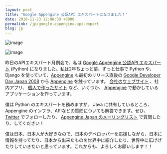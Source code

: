 ```yaml
---
layout: post
title: "Google Appengine 公認API エキスパートになりました！"
date: 2010-11-23 12:06:39 +0000
permalink: /jp/google-appengine-api-expert
blog: jp
---
```


![image](http://static.ianlewis.org/prod/img/python/python-powered.png)

![image](http://static.ianlewis.org/prod/img/appengine/appengine_lowres.png)

昨日のAPIエキスパート月例会で、私は [Google Appengine 公認API
エキスパート](http://sites.google.com/site/devreljp/Home/api-expert)
(Python) になりました。私は2年ちょっと前、ずっと仕事で Python や、Django
を使っていて、[Appengine](http://appengine.google.com/)
も最初のリリース直後の [Google Developer Day
Japan 2008](http://code.google.com/intl/ja/events/developerday/2008/home.html)
から [Appengine](http://appengine.google.com/) を触っています。
[会社のウェブサイト](http://www.beproud.jp/) 、社内アプリ、
[個人で作ったサイト](http://www.smipple.net/) など、いくつか、
[Appengine](http://appengine.google.com/) で動かしているアプリケーションを作っています。

僕は Python のエキスパートを務めますが、 Java に共有しているところ、Appengine
のインフラ、APIなどの質問についても解答できます。ぜひ、
[Twitter](http://twitter.com/IanMLewis/) でフォローしたり、 [Appengine Japan
のメーリングリスト](http://groups.google.com/group/google-app-engine-japan)
で質問したり、してください！

僕は日本、日本人が大好きなので、日本のデベロッパーを応援しながら、日本に情報を持ってたり、日本から出来たものを世界中に紹介したり、世界中に広げげたりしていきたいと思っています。これからも、よろしくお願いします！！
